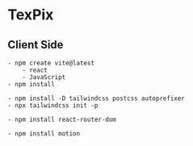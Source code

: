 # TexPix

## Client Side
    - npm create vite@latest
        - react
        - JavaScript
    - npm install

    - npm install -D tailwindcss postcss autoprefixer
    - npx tailwindcss init -p

    - npm install react-router-dom

    - npm install motion